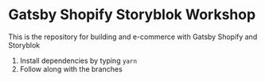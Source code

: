 # Gatsby Shopify Storyblok Workshop

This is the repository for building and e-commerce with Gatsby Shopify and Storyblok

1.  Install dependencies by typing `yarn`
2.  Follow along with the branches
